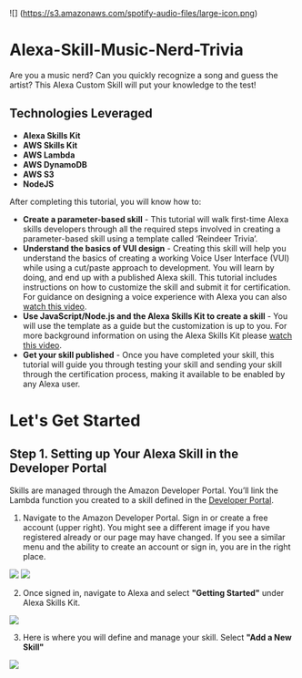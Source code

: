 ![] (https://s3.amazonaws.com/spotify-audio-files/large-icon.png)
# Alexa-Skill-Music-Nerd-Trivia

Are you a music nerd? Can you quickly recognize a song and guess the artist?
This Alexa Custom Skill will put your knowledge to the test!

Technologies Leveraged
-----------------------
* **Alexa Skills Kit**
* **AWS Skills Kit**
* **AWS Lambda**
* **AWS DynamoDB**
* **AWS S3**
* **NodeJS**

After completing this tutorial, you will know how to:

  * **Create a parameter-based skill** - This tutorial will walk first-time Alexa skills developers through all the required steps involved in creating a parameter-based skill using a template called ‘Reindeer Trivia’.
  * **Understand the basics of VUI design** - Creating this skill will help you understand the basics of creating a working Voice User Interface (VUI) while using a cut/paste approach to development. You will learn by doing, and end up with a published Alexa skill. This tutorial includes instructions on how to customize the skill and submit it for certification. For guidance on designing a voice experience with Alexa you can also [watch this video](https://goto.webcasts.com/starthere.jsp?ei=1087592).
  * **Use JavaScript/Node.js and the Alexa Skills Kit to create a skill** - You will use the template as a guide but the customization is up to you. For more background information on using the Alexa Skills Kit please [watch this video](https://goto.webcasts.com/starthere.jsp?ei=1087595).
  * **Get your skill published** - Once you have completed your skill, this tutorial will guide you through testing your skill and sending your skill through the certification process, making it available to be enabled by any Alexa user.

# Let's Get Started

## Step 1. Setting up Your Alexa Skill in the Developer Portal

Skills are managed through the Amazon Developer Portal. You’ll link the Lambda function you created to a skill defined in the [Developer Portal](https://developer.amazon.com/).

1. Navigate to the Amazon Developer Portal. Sign in or create a free account (upper right). You might see a different image if you have registered already or our page may have changed. If you see a similar menu and the ability to create an account or sign in, you are in the right place.

 ![](https://s3.amazonaws.com/spotify-audio-files/small-image.jpeg)
 ![](https://s3.amazonaws.com/lantern-code-samples-images/trivia/devsignin.png)

2. Once signed in, navigate to Alexa and select **"Getting Started"** under Alexa Skills Kit.

 ![](https://s3.amazonaws.com/lantern-code-samples-images/trivia/Getstartedask.png)

3. Here is where you will define and manage your skill. Select **"Add a New Skill"**

 ![](https://s3.amazonaws.com/lantern-code-samples-images/trivia/AddnewSkill.png)
